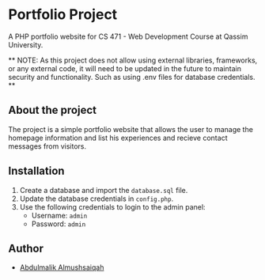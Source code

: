 # Portfolio Project
A PHP portfolio website for CS 471 - Web Development Course at Qassim University.

** NOTE: As this project does not allow using external libraries, frameworks, or any external code, it will need to be updated in the future to maintain security and functionality. Such as using .env files for database credentials. **

## About the project
The project is a simple portfolio website that allows the user to manage the homepage information and list his experiences and recieve contact messages from visitors.

## Installation

1. Create a database and import the `database.sql` file.
2. Update the database credentials in `config.php`.
3. Use the following credentials to login to the admin panel:
    - Username: `admin`
    - Password: `admin`

## Author
- [Abdulmalik Almushsaiqah](https://github.com/Reex11)

